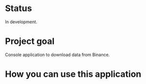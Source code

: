 # Status
In development.

# Project goal
Console application to download data from Binance. 

# How you can use this application

 




